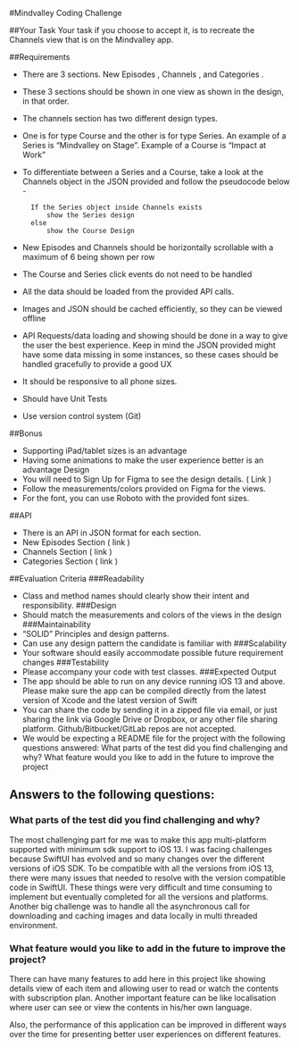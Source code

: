 #Mindvalley Coding Challenge

##Your Task
Your task if you choose to accept it, is to recreate the Channels view that is on the Mindvalley
app.

##Requirements
- There are 3 sections. New Episodes , Channels , and Categories .
- These 3 sections should be shown in one view as shown in the design, in that order.
- The channels section has two different design types.
- One is for type Course and the other is for type Series. An example of a Series is
    “Mindvalley on Stage”. Example of a Course is “Impact at Work”
- To differentiate between a Series and a Course, take a look at the Channels object in the JSON provided and follow the pseudocode below -

        If the Series object inside Channels exists
            show the Series design
        else
            show the Course Design 
            
- New Episodes and Channels should be horizontally scrollable with a maximum of 6 being shown per row
- The Course and Series click events do not need to be handled
- All the data should be loaded from the provided API calls.
- Images and JSON should be cached efficiently, so they can be viewed offline
- API Requests/data loading and showing should be done in a way to give the user the best experience. Keep in mind the JSON provided might have some data missing in some instances, so these cases should be handled gracefully to provide a good UX
- It should be responsive to all phone sizes.
- Should have Unit Tests
- Use version control system (Git)

##Bonus
- Supporting iPad/tablet sizes is an advantage
- Having some animations to make the user experience better is an advantage Design
- You will need to Sign Up for Figma to see the design details. ( Link )
- Follow the measurements/colors provided on Figma for the views.
- For the font, you can use Roboto with the provided font sizes.

##API
- There is an API in JSON format for each section.
- New Episodes Section ( link )
- Channels Section ( link )
- Categories Section ( link )

##Evaluation Criteria
###Readability
- Class and method names should clearly show their intent and responsibility.
###Design
- Should match the measurements and colors of the views in the design
###Maintainability
- “SOLID” Principles and design patterns.
- Can use any design pattern the candidate is familiar with
###Scalability
- Your software should easily accommodate possible future requirement changes
###Testability
- Please accompany your code with test classes.
###Expected Output
- The app should be able to run on any device running iOS 13 and above. Please make sure the app can be compiled directly from the latest version of Xcode and the latest version of Swift
- You can share the code by sending it in a zipped file via email, or just sharing the link via Google Drive or Dropbox, or any other file sharing platform. Github/Bitbucket/GitLab repos are not accepted.
- We would be expecting a README file for the project with the following questions answered:
    What parts of the test did you find challenging and why?
    What feature would you like to add in the future to improve the project

## Answers to the following questions: 

### What parts of the test did you find challenging and why? 
The most challenging part for me was to make this app multi-platform supported with minimum sdk support to iOS 13. I was facing challenges because SwiftUI has evolved and so many changes over the different versions of iOS SDK. To be compatible with all the versions from iOS 13, there were many issues that needed to resolve with the version compatible code in SwiftUI. These things were very difficult and time consuming to implement but eventually completed for all the versions and platforms. 
    Another big challenge was to handle all the asynchronous call for downloading and caching images and data locally in multi threaded environment.

### What feature would you like to add in the future to improve the project?
There can have many features to add here in this project like showing details view of each item and allowing user to read or watch the contents with subscription plan. Another important feature can be like localisation where user can see or view the contents in his/her own language.

Also, the performance of this application can be improved in different ways over the time for presenting better user experiences on different features.
